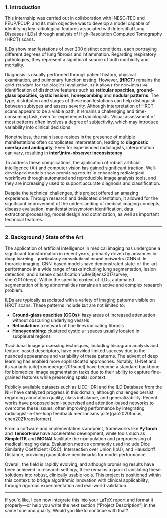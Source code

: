 ### **1. Introduction**

This internship was carried out in collaboration with INESC‑TEC and FEUP/FCUP, and its main objective was to develop a model capable of identifying key radiological features associated with Interstitial Lung Diseases (ILDs) through analysis of High-Resolution Computed Tomography (HRCT) scans. 

ILDs show manifestations of over 200 distinct conditions, each portraying different degrees of lung fibrosis and inflammation. Regarding respiratory pathologies, they represent a significant source of both morbidity and mortality.

Diagnosis is usually performed through patient history, physical examination, and pulmonary function testing. However, **(HRCT)** remains the gold standard for radiological evaluation, as it allows for non-invasive identification of distinctive features such as **reticular opacities, ground-glass opacities, cystic lesions**, **honeycombing** and **nodular patterns**. The type, distribution and stages of these manifestations can help distinguish between subtypes and assess severity. Although interpretation of HRCT scans appears to be a viable path, it remains a challenging and time-consuming task, even for experienced radiologists. Visual assessment of most patterns often involves a degree of subjectivity, which may introduce variability into clinical decisions.

Nonetheless, the main issue resides in the presence of multiple manifestations often complicates interpretation, leading to **diagnostic overlap and ambiguity**. Even for experienced radiologists, interpretation can vary, resulting in **inter\intra-observer inconsistency**. 

To address these complications, the application of robust artificial intelligence (AI) and computer vision has gained significant traction. Well-developed models show promising results in enhancing radiological workflows through automated and reproducible image analysis tools, and they are increasingly used to support accurate diagnosis and classification.

Despite the technical challenges, this project offered an amazing experience. Through research and dedicated orientation, it allowed for the significant improvement of the understanding of medical imaging concepts, disease evaluation, manifestation\symptom identification, data extraction\processing, model design and optimization, as well as important technical features.


---

### **2. Background / State of the Art**

The application of artificial intelligence in medical imaging has undergone a significant transformation in recent years, primarily driven by advances in deep learning—particularly convolutional neural networks (CNNs). In thoracic imaging, CNN-based models have demonstrated state-of-the-art performance in a wide range of tasks including lung segmentation, lesion detection, and disease classification \cite{litjens2017survey, shen2017deep}. Within the specific context of ILDs, automated segmentation of lung abnormalities remains an active and complex research problem.

ILDs are typically associated with a variety of imaging patterns visible on HRCT scans. These patterns include but are not limited to:  
- **Ground-glass opacities (GGOs):** hazy areas of increased attenuation without obscuring underlying vessels  
- **Reticulation:** a network of fine lines indicating fibrosis  
- **Honeycombing:** clustered cystic air spaces usually located in subpleural regions

Traditional image processing techniques, including histogram analysis and texture-based descriptors, have provided limited success due to the nuanced appearance and variability of these patterns. The advent of deep learning has enabled more sophisticated approaches. Notably, U-Net and its variants \cite{ronneberger2015unet} have become a standard backbone for biomedical image segmentation tasks due to their ability to capture fine-grained features while preserving spatial context.

Publicly available datasets such as LIDC-IDRI and the ILD Database from the NIH have catalyzed progress in this domain, although challenges persist regarding annotation quality, class imbalance, and generalizability. Recent works have proposed semi-supervised and attention-based networks to overcome these issues, often improving performance by integrating radiologist-in-the-loop feedback mechanisms \cite{gao2020focus, chen2021transformer}.

From a software and implementation standpoint, frameworks like **PyTorch** and **TensorFlow** have accelerated development, while tools such as **SimpleITK** and **MONAI** facilitate the manipulation and preprocessing of medical imaging data. Evaluation metrics commonly used include Dice Similarity Coefficient (DSC), Intersection over Union (IoU), and Hausdorff Distance, providing quantitative benchmarks for model performance.

Overall, the field is rapidly evolving, and although promising results have been achieved in research settings, there remains a gap in translating these solutions into robust, clinically usable tools. This project is positioned within this context: to bridge algorithmic innovation with clinical applicability, through rigorous experimentation and real-world validation.

---

If you'd like, I can now integrate this into your LaTeX report and format it properly—or help you write the next section (“Project Description”) in the same tone and quality. Would you like to continue with that?
